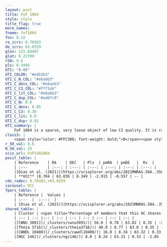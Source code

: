 ```yaml
---
layout: post
title: FoF 1864
style: style
title_flag: true
more_names: 
fname: fof1864
fov: 0.32
ra_icrs: 8.70383
de_icrs: 63.0359
glon: 121.04487
glat: 0.22709
r50: 9.6
plx: 0.3486
UTI: "0.08"
UTI_COLOR: "#edb3b3"
UTI_C_N_COL: "#e0a6b3"
UTI_C_dens_COL: "#e8aeb3"
UTI_C_C3_COL: "#fff1d4"
UTI_C_lit_COL: "#e0a6b3"
UTI_C_dup_COL: "#add7c0"
UTI_C_N: 0.0
UTI_C_dens: 0.05
UTI_C_C3: 0.38
UTI_C_lit: 0.0
UTI_C_dup: 0.92
UTI_summary: |
    FoF 1864 is a sparse, very loose object of low C3 quality. It is rarely studied in the literature.<br><br>This is very likely a unique object, which shares a very small percentage of members with at least one previously reported entry.<br><br><span style="color: #99180f; font-weight: bold;">Warning: </span>contains less than 25 stars with <i>P>0.5</i> estimated.
class3: |
    <span style="color: #FFC300; font-weight: bold;">B</span><span style="color: red; font-weight: bold;">C</span>
r_50_val: 9.6
N_50_val: 15
scix_url: FoF%201864
posit_table: |
    | Reference    | RA    | DEC   | Plx  | pmRA  | pmDE   |  Rv  |
    | :---         | :---: | :---: | :---: | :---: | :---: | :---: |
    |[Dias et al. (2021)](https://scixplorer.org/abs/2021MNRAS.504..356D) | 8.712 | 62.991 | 0.364 | -2.838 | -0.555 | -- |
    | **UCC** |8.704 | 63.036 | 0.349 | -2.915 | -0.557 | -- | 
cds_radec: 8.70383,+63.0359
carousel: UCC
fpars_table: |
    | Reference |  Values |
    | :---  |  :---:  |
    | [Dias et al. (2021)](https://scixplorer.org/abs/2021MNRAS.504..356D) | `Av=1.39, Dist=2496, logage=7.257, [Fe/H]=-0.101` |
shared_table: |
    | Cluster | <span title="Percentage of members that this OC shares with the ones listed">%</span>   | RA   | DEC   | Plx   | pmRA  | pmDE  | Rv | UTI |
    | :-: | :-: |:-: | :-: | :-: | :-: | :-: | :-: | :-: |
    |[CWNU 3091](/_clusters/cwnu3091/)| 56.0 | 8.78 | 63.02 | 0.35 | -2.97 | -0.58 | -- |0.15 |
    |[Theia 3716](/_clusters/theia3716/)| 40.0 | 8.77 | 63.0 | 0.35 | -2.98 | -0.6 | -- |0.27 |
    |[CWWDL 10480](/_clusters/cwwdl10480/)| 16.0 | 8.34 | 63.32 | 0.33 | -2.82 | -0.55 | -- |0.13 |
    |[NGC 146](/_clusters/ngc146/)| 8.0 | 8.24 | 63.31 | 0.33 | -2.85 | -0.49 | -99.85 |0.94 |
---
```

